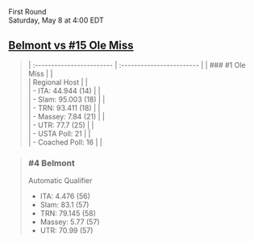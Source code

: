 First Round  
Saturday, May 8 at 4:00 EDT
## [Belmont vs #15 Ole Miss](https://www.ncaa.com/game/5833398) 

> | :------------------------ | :------------------------ |
> | ### #1 Ole Miss           | |  
> | Regional Host             | |  
> | - ITA: 44.944 (14)        | |  
> | - Slam: 95.003 (18)       | |  
> | - TRN: 93.411 (18)        | |  
> | - Massey: 7.84 (21)       | |  
> | - UTR: 77.7 (25)          | |  
> | - USTA Poll: 21           | |  
> | - Coached Poll: 16        | |  

> ### #4 Belmont  
> Automatic Qualifier  
> - ITA: 4.476 (56)  
> - Slam: 83.1 (57)  
> - TRN: 79.145 (58)  
> - Massey: 5.77 (57)  
> - UTR: 70.99 (57)  